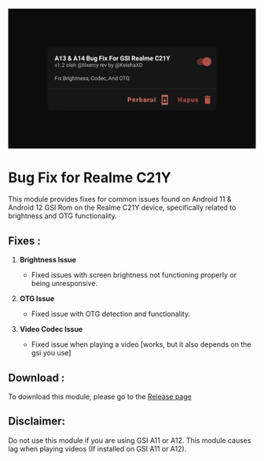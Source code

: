 <p align="center">
<img alt="A13-14 Bug Fix Banner" src="banner.jpg">
</p>

# Bug Fix for Realme C21Y

This module provides fixes for common issues found on Android 11 & Android 12 GSI Rom on the Realme C21Y device, specifically related to brightness and OTG functionality.

## Fixes :

1. **Brightness Issue**
   - Fixed issues with screen brightness not functioning properly or being unresponsive.

2. **OTG Issue**
   - Fixed issue with OTG detection and functionality.
   
3. **Video Codec Issue**
   - Fixed issue when playing a video [works, but it also depends on the gsi you use]

## Download :
To download this module, please go to the [Release page](https://github.com/KeishaXD/A13-14-Bug-Fix-Realme-C21Y/releases/latest)

## Disclaimer:
Do not use this module if you are using GSI A11 or A12. This module causes lag when playing videos (If installed on GSI A11 or A12).